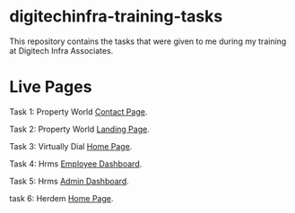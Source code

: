 # digitechinfra-training-tasks
This repository contains the tasks that were given to me during my training at Digitech Infra Associates.

# Live Pages

Task 1: Property World [Contact Page](https://ahmedraza420.github.io/digitechinfra-training-tasks/1-contact-page).

Task 2: Property World [Landing Page](https://ahmedraza420.github.io/digitechinfra-training-tasks/2-landing-page).

Task 3: Virtually Dial [Home Page](https://ahmedraza420.github.io/digitechinfra-training-tasks/3-home-page).

Task 4: Hrms [Employee Dashboard](https://ahmedraza420.github.io/digitechinfra-training-tasks/4-hrms).

Task 5: Hrms [Admin Dashboard](https://ahmedraza420.github.io/digitechinfra-training-tasks/5-hrms-admin).

task 6: Herdem [Home Page](https://ahmedraza420.github.io/digitechinfra-training-tasks/6-herdem-home).